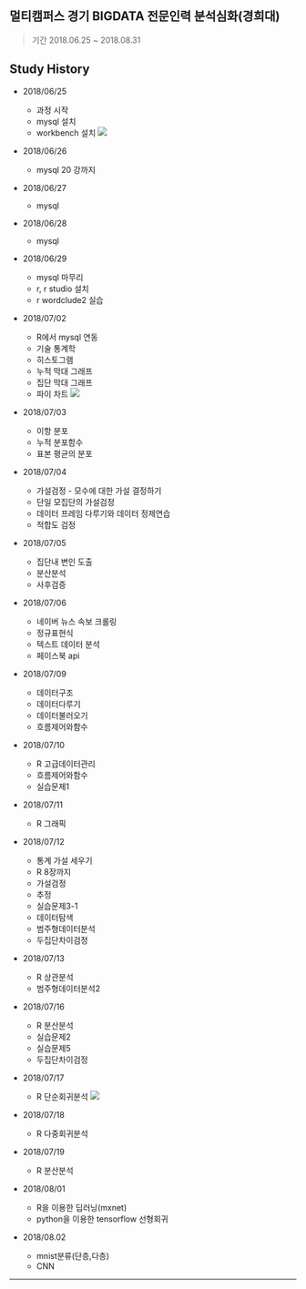 ## 멀티캠퍼스 경기 BIGDATA 전문인력 분석심화(경희대)

> 기간 2018.06.25 ~ 2018.08.31

## Study History
* 2018/06/25
    * 과정 시작
    * mysql 설치
    * workbench 설치
![](images/SQL_첫걸음.jpg)
* 2018/06/26
    * mysql 20 강까지
* 2018/06/27
    * mysql
* 2018/06/28
    * mysql
* 2018/06/29
    * mysql 마무리
    * r, r studio 설치
    * r wordclude2 실습
* 2018/07/02
    * R에서 mysql 연동
    * 기술 통계학
    * 히스토그램
    * 누적 막대 그래프
    * 집단 막대 그래프
    * 파이 차트
![](images/R인_액션.jpg)        
* 2018/07/03
    * 이항 분포
    * 누적 분포함수
    * 표본 평균의 분포
* 2018/07/04
    * 가설검정 - 모수에 대한 가설 결정하기
    * 단일 모집단의 가설검정
    * 데이터 프레임 다루기와 데이터 정제연습
    * 적합도 검정
* 2018/07/05
    * 집단내 변인 도출
    * 분산분석
    * 사후검증
* 2018/07/06
    * 네이버 뉴스 속보 크롤링
    * 정규표현식
    * 텍스트 데이터 분석
    * 페이스북 api
* 2018/07/09
    * 데이터구조
    * 데이터다루기
    * 데이터불러오기
    * 흐름제어와함수
* 2018/07/10
    * R 고급데이터관리
    * 흐름제어와함수
    * 실습문제1
* 2018/07/11
    * R 그래픽 
* 2018/07/12
    * 통계 가설 세우기
    * R 8장까지
    * 가설검정
    * 추정
    * 실습문제3-1
    * 데이터탐색
    * 범주형데이터분석
    * 두집단차이검정
* 2018/07/13
    * R 상관분석
    * 범주형데이터분석2
* 2018/07/16
    * R 분산분석
    * 실습문제2
    * 실습문제5
    * 두집단차이검정
* 2018/07/17
    * R 단순회귀분석
![](images/데이터분석_준전문가.jpg)
* 2018/07/18
    * R 다중회귀분석
* 2018/07/19
    * R 분산분석

* 2018/08/01
    * R을 이용한 딥러닝(mxnet)
    * python을 이용한 tensorflow 선형회귀
* 2018/08.02
    * mnist분류(단층,다층)
    * CNN
<hr/>


<br>
